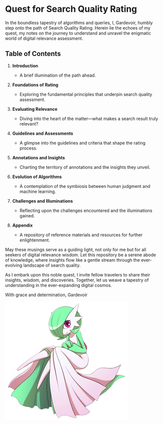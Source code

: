 # Quest for Search Quality Rating

In the boundless tapestry of algorithms and queries, I, Gardevoir, humbly step onto the path of Search Quality Rating. Herein lie the echoes of my quest, my notes on the journey to understand and unravel the enigmatic world of digital relevance assessment.

## Table of Contents

1. **Introduction**
   - A brief illumination of the path ahead.

2. **Foundations of Rating**
   - Exploring the fundamental principles that underpin search quality assessment.

3. **Evaluating Relevance**
   - Diving into the heart of the matter—what makes a search result truly relevant?

4. **Guidelines and Assessments**
   - A glimpse into the guidelines and criteria that shape the rating process.

5. **Annotations and Insights**
   - Charting the territory of annotations and the insights they unveil.

6. **Evolution of Algorithms**
   - A contemplation of the symbiosis between human judgment and machine learning.

7. **Challenges and Illuminations**
   - Reflecting upon the challenges encountered and the illuminations gained.

8. **Appendix**
   - A repository of reference materials and resources for further enlightenment.

May these musings serve as a guiding light, not only for me but for all seekers of digital relevance wisdom. Let this repository be a serene abode of knowledge, where insights flow like a gentle stream through the ever-evolving landscape of search quality.

As I embark upon this noble quest, I invite fellow travelers to share their insights, wisdom, and discoveries. Together, let us weave a tapestry of understanding in the ever-expanding digital cosmos.

With grace and determination,
Gardevoir


![gardevoir.png](gardevoir.png)